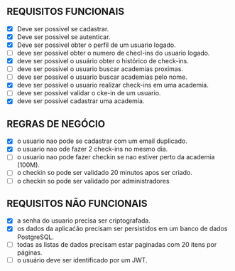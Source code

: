 ## REQUISITOS FUNCIONAIS 

- [X] Deve ser possivel se cadastrar. 
- [X] Deve ser possivel se autenticar.
- [X] Deve ser possivel obter o perfil de um usuario logado.
- [ ] deve ser possivel obter o numero de checl-ins do usuario logado.
- [x] deve ser possivel o usuário obter o histórico de check-ins.
- [ ] deve ser possivel o usuario buscar academias proximas.
- [ ] deve ser possivel o usuario buscar academias pelo nome.
- [X] deve ser possivel o usuario realizar check-ins em uma academia.
- [ ] deve ser possivel validar o cke-in de um usuario.
- [X] deve ser possivel cadastrar uma academia.

## REGRAS DE NEGÓCIO

- [X] o usuario nao pode se cadastrar com um email duplicado.
- [X] o usuario nao ode fazer 2 check-ins no mesmo dia.
- [ ] o usuario nao pode fazer checkin se nao estiver perto da academia (100M).
- [ ] o checkin so pode ser validado 20 minutos apos ser criado.
- [ ] o checkin so pode ser validado por administradores

## REQUISITOS NÃO FUNCIONAIS

- [X] a senha do usuario precisa ser criptografada.
- [X] os dados da aplicaćão precisam ser persistidos em um banco de dados PostgreSQL.
- [ ] todas as listas de dados precisam estar paginadas com 20 itens por páginas.
- [ ] o usuário deve ser identificado por um JWT.
